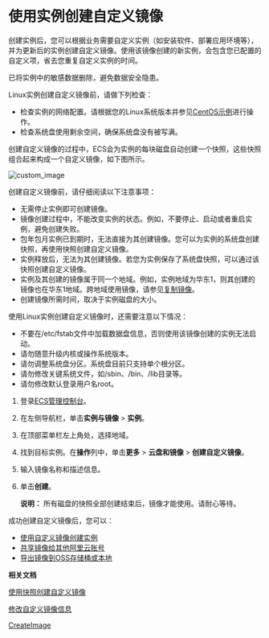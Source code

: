 # 使用实例创建自定义镜像

创建实例后，您可以根据业务需要自定义实例（如安装软件、部署应用环境等），并为更新后的实例创建自定义镜像。使用该镜像创建的新实例，会包含您已配置的自定义项，省去您重复自定义实例的时间。

已将实例中的敏感数据删除，避免数据安全隐患。

Linux实例创建自定义镜像前，请做下列检查：

-   检查实例的网络配置。请根据您的Linux系统版本并参见[CentOS示例](https://help.aliyun.com/knowledge_detail/140417.html)进行操作。
-   检查系统盘使用剩余空间，确保系统盘没有被写满。

创建自定义镜像的过程中，ECS会为实例的每块磁盘自动创建一个快照，这些快照组合起来构成一个自定义镜像，如下图所示。

![custom_image](https://static-aliyun-doc.oss-accelerate.aliyuncs.com/assets/img/zh-CN/2963559951/p4599.png)

创建自定义镜像前，请仔细阅读以下注意事项：

-   无需停止实例即可创建镜像。
-   镜像创建过程中，不能改变实例的状态。例如，不要停止、启动或者重启实例，避免创建失败。
-   包年包月实例已到期时，无法直接为其创建镜像。您可以为实例的系统盘创建快照，再使用快照创建自定义镜像。
-   实例释放后，无法为其创建镜像。若您为实例保存了系统盘快照，可以通过该快照创建自定义镜像。
-   实例及其创建的镜像属于同一个地域。例如，实例地域为华东1，则其创建的镜像也在华东1地域。跨地域使用镜像，请参见[复制镜像](/cn.zh-CN/镜像/自定义镜像/复制镜像.md)。
-   创建镜像所需时间，取决于实例磁盘的大小。

使用Linux实例创建自定义镜像时，还需要注意以下情况：

-   不要在/etc/fstab文件中加载数据盘信息，否则使用该镜像创建的实例无法启动。
-   请勿随意升级内核或操作系统版本。
-   请勿调整系统盘分区。系统盘目前只支持单个根分区。
-   请勿修改关键系统文件，如/sbin、/bin、/lib目录等。
-   请勿修改默认登录用户名root。

1.  登录[ECS管理控制台](https://ecs.console.aliyun.com)。

2.  在左侧导航栏，单击**实例与镜像** \> **实例**。

3.  在顶部菜单栏左上角处，选择地域。

4.  找到目标实例。在**操作**列中，单击**更多** \> **云盘和镜像** \> **创建自定义镜像**。

5.  输入镜像名称和描述信息。

6.  单击**创建**。

    **说明：** 所有磁盘的快照全部创建结束后，镜像才能使用。请耐心等待。


成功创建自定义镜像后，您可以：

-   [使用自定义镜像创建实例](/cn.zh-CN/实例/创建实例/使用自定义镜像创建实例.md)
-   [共享镜像给其他阿里云账号](/cn.zh-CN/镜像/自定义镜像/共享或取消共享镜像.md)
-   [导出镜像到OSS存储桶或本地](/cn.zh-CN/镜像/自定义镜像/导出镜像.md)

**相关文档**  


[使用快照创建自定义镜像](/cn.zh-CN/镜像/自定义镜像/创建自定义镜像/使用快照创建自定义镜像.md)

[修改自定义镜像信息](/cn.zh-CN/镜像/自定义镜像/修改自定义镜像信息.md)

[CreateImage](/cn.zh-CN/API参考/镜像/CreateImage.md)

